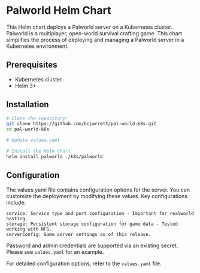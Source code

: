 # Palworld Helm Chart

This Helm chart deploys a Palworld server on a Kubernetes cluster. Palworld is a multiplayer, open-world survival
crafting game. This chart simplifies the process of deploying and managing a Palworld server in a Kubernetes
environment.

## Prerequisites

- Kubernetes cluster
- Helm 3+

## Installation



```bash
# Clone the repository:
git clone https://github.com/bcjarrett/pal-world-k8s.git
cd pal-world-k8s

# Update values.yaml

# Install the Helm chart
helm install palworld ./k8s/palworld
```

## Configuration

The values.yaml file contains configuration options for the server. You can customize the deployment by
modifying these values. Key configurations include:

    service: Service type and port configuration - Important for realworld hosting. 
    storage: Persistent storage configuration for game data - Tested working with NFS.
    serverConfig: Game server settings as of this release.

Password and admin credentials are supported via an existing secret. Please see `values.yaml` for an example.

For detailed configuration options, refer to the `values.yaml` file.

